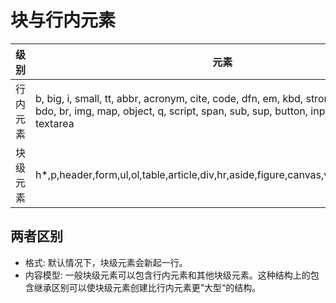 # 块与行内元素

| 级别     | 元素                                                                                                                                                                              |
| -------- | --------------------------------------------------------------------------------------------------------------------------------------------------------------------------------- |
| 行内元素 | b, big, i, small, tt, abbr, acronym, cite, code, dfn, em, kbd, strong, samp, var, a, bdo, br, img, map, object, q, script, span, sub, sup, button, input, label, select, textarea |
| 块级元素 | h\*,p,header,form,ul,ol,table,article,div,hr,aside,figure,canvas,video,audio,footer                                                                                               |

## 两者区别

- 格式: 默认情况下，块级元素会新起一行。
- 内容模型: 一般块级元素可以包含行内元素和其他块级元素。这种结构上的包含继承区别可以使块级元素创建比行内元素更”大型“的结构。
